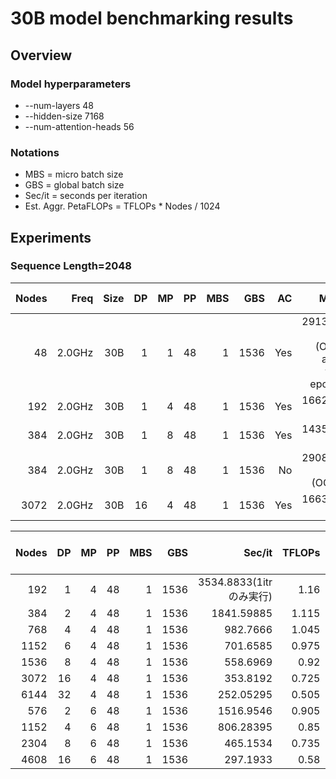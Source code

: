 # 30B model benchmarking results

## Overview

### Model hyperparameters

- --num-layers 48
- --hidden-size 7168
- --num-attention-heads 56

### Notations

- MBS = micro batch size
- GBS = global batch size
- Sec/it = seconds per iteration
- Est. Aggr. PetaFLOPs = TFLOPs * Nodes / 1024

## Experiments

### Sequence Length=2048

| Nodes | Freq   | Size | DP  | MP | PP | MBS  | GBS  |  AC | Mem         | Sec/it | TFLOPs | Est. Aggr. PetaFLOPs| Notes |
| ----: | -----: | ---: | --: | -: | -: | ---: | ---: |  --: | ----------: | -----: | -----: | ------------------: | ----: |
|    48 | 2.0GHz |  30B |  1 |  1 |  48 |   1 | 1536 |  Yes |  29138.6 MiB (OOM after first epoch) | 17212.8 |  0.95 | 0.04 | 4/22 |
|    192 | 2.0GHz |  30B |  1 |  4 |  48 |   1 | 1536 |  Yes | 16622.7 MiB | 3720.0 |   1.10 | 0.2 |  4/23 |
|    384 | 2.0GHz |  30B |  1 |  8 |  48 |   1 | 1536 |  Yes | 14356.7 MiB | 2338.8 |  0.88 | 0.3 | 4/23 |
|    384 | 2.0GHz |  30B |  1 |  8 |  48 |   1 | 1536 |  No |  29087.7 MiB (OOM) | - |   - | - | 4/23 |
|    3072 | 2.0GHz |  30B |  16 |  4 |  48 |   1 | 1536 |  Yes |      16632.9 MiB | 313.6 |   0.82 | 2.5 | 4/23 |

| Nodes | DP | MP | PP | MBS | GBS | Sec/it | TFLOPs | hidden-size | num-attention-heads | Notes |
| ----: | -----: | ---: | --: | -: | -: | -----: | ---: |  --: | ----------: |  ----------: |
| 192 | 1 | 4 | 48 | 1 | 1536 | 3534.8833(1itrのみ実行) | 1.16 | 7168 | 56 | 6/27 |
| 384 | 2 | 4 | 48 | 1 | 1536 | 1841.59885 | 1.115 | 7168 | 56 | 6/27 |
| 768 | 4 | 4 | 48 | 1 | 1536 | 982.7666 | 1.045 | 7168 | 56 | 6/27 |
| 1152 | 6 | 4 | 48 | 1 | 1536 | 701.6585 | 0.975 | 7168 | 56 | 6/27 |
| 1536 | 8 | 4 | 48 | 1 | 1536 | 558.6969 | 0.92 | 7168 | 56 | 6/27 |
| 3072 | 16 | 4 | 48 | 1 | 1536 | 353.8192 | 0.725 | 7168 | 56 | 6/27 |
| 6144 | 32 | 4 | 48 | 1 | 1536 | 252.05295 | 0.505 | 7168 | 56 | 6/27 |
| 576 | 2 | 6 | 48 | 1 | 1536 | 1516.9546 | 0.905 | 7176 | 78 | 6/27 |
| 1152 | 4 | 6 | 48 | 1 | 1536 | 806.28395 | 0.85 | 7176 | 78 | 6/27 |
| 2304 | 8 | 6 | 48 | 1 | 1536 | 465.1534 | 0.735 | 7176 | 78 | 6/27 |
| 4608 | 16 | 6 | 48 | 1 | 1536 | 297.1933 | 0.58 | 7176 | 78 | 6/27 |

